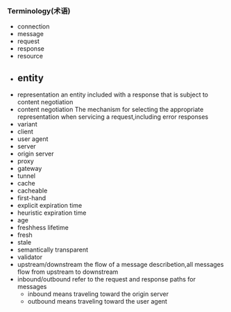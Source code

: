 ### Terminology(术语)
- connection
- message
- request
- response
- resource
- entity
  - 
- representation
  an entity included with a response that is subject to content negotiation
- content negotiation
  The mechanism for selecting the appropriate representation when servicing a request,including error responses
- variant
- client
- user agent
- server
- origin server
- proxy
- gateway
- tunnel
- cache
- cacheable
- first-hand
- explicit expiration time
- heuristic expiration time
- age
- freshhess lifetime
- fresh
- stale
- semantically transparent
- validator
- upstream/downstream
  the flow of a message describetion,all messages flow from upstream to downstream
- inbound/outbound
    refer to the request and response paths for messages
    - inbound
    means traveling toward the origin server
    - outbound
    means traveling toward the user agent